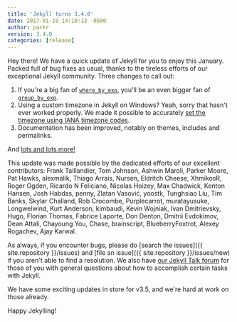 ```yaml
---
title: 'Jekyll turns 3.4.0'
date: 2017-01-18 14:19:13 -0500
author: parkr
version: 3.4.0
categories: [release]
---
```


Hey there! We have a quick update of Jekyll for you to enjoy this January.
Packed full of bug fixes as usual, thanks to the tireless efforts of our
exceptional Jekyll community. Three changes to call out:

1. If you're a big fan of [`where_by_exp`](/docs/filters/), you'll be an
even bigger fan of [`group_by_exp`](/docs/filters/).
2. Using a custom timezone in Jekyll on Windows? Yeah, sorry that hasn't ever worked
   properly. We made it possible to accurately [set the timezone using IANA
   timezone codes](https://jekyllrb.com/docs/windows/#timezone-management).
3. Documentation has been improved, notably on themes, includes and permalinks.

And [lots and lots more!](/docs/history/#v3-4-0)

This update was made possible by the dedicated efforts of our excellent
contributors: Frank Taillandier, Tom Johnson, Ashwin Maroli, Parker Moore, Pat Hawks, alexmalik, Thiago Arrais, Nursen, Eldritch Cheese, XhmikosR, Roger Ogden, Ricardo N Feliciano, Nicolas Hoizey, Max Chadwick, Kenton Hansen, Josh Habdas, penny, Zlatan Vasović, yoostk, Tunghsiao Liu, Tim Banks, Skylar Challand, Rob Crocombe, Purplecarrot, muratayusuke, Longwelwind, Kurt Anderson, kimbaudi, Kevin Wojniak, Ivan Dmitrievsky, Hugo, Florian Thomas, Fabrice Laporte, Don Denton, Dmitrii Evdokimov, Dean Attali, Chayoung You, Chase, brainscript, BlueberryFoxtrot, Alexey Rogachev, Ajay Karwal.

As always, if you encounter bugs, please do [search the issues]({{ site.repository }}/issues)
and [file an issue]({{ site.repository }}/issues/new) if you aren't able to
find a resolution. We also have [our Jekyll Talk
forum](https://talk.jekyllrb.com) for those of you with general questions
about how to accomplish certain tasks with Jekyll.

We have some exciting updates in store for v3.5, and we're hard at work on
those already.

Happy Jekylling!
